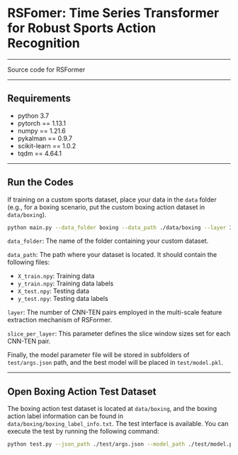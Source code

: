 # RSFomer:  Time Series Transformer for Robust Sports Action Recognition
---

Source code for RSFormer

---

##  Requirements
- python 3.7
- pytorch == 1.13.1
- numpy == 1.21.6
- pykalman == 0.9.7
- scikit-learn == 1.0.2
- tqdm == 4.64.1
---

##  Run the Codes
If training on a custom sports dataset, place your data in the `data` folder (e.g., for a boxing scenario, put the custom boxing action dataset in `data/boxing`).

```bash
python main.py --data_folder boxing --data_path ./data/boxing --layer 3 --slice_per_layer 8 2 2
```

`data_folder`: The name of the folder containing your custom dataset.

`data_path`: The path where your dataset is located. It should contain the following files:

- `X_train.npy`: Training data
- `y_train.npy`: Training data labels
- `X_test.npy`: Testing data
- `y_test.npy`: Testing data labels

`layer`: The number of CNN-TEN pairs employed in the multi-scale feature extraction mechanism of RSFormer.

`slice_per_layer`: This parameter defines the slice window sizes set for each CNN-TEN pair.

Finally, the model parameter file will be stored in subfolders of `test/args.json` path, and the best model will be placed in `test/model.pkl`.

---
##  Open Boxing Action Test Dataset
The boxing action test dataset is located at `data/boxing`, and the boxing action label information can be found in `data/boxing/boxing_label_info.txt`. The test interface is available. You can execute the test by running the following command:
```bash
python test.py --json_path ./test/args.json --model_path ./test/model.pkl
```
